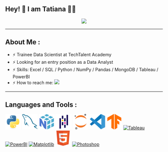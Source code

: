 ## Hey! 👋 I am Tatiana :woman_technologist: 


<div id="header" align="center">
  <img src="https://www.stengg.com/media/617349/data-analytics-header-image.jpg?anchor=center&amp;mode=crop&amp;width=1600&amp;height=200&amp;rnd=131890221430000000"/>  
</div>

---

##  About Me :
- :zap: Trainee Data Scientist at TechTalent Academy
- :zap: Looking for an entry position as a Data Analyst
- :zap: Skills:  Excel / SQL / Python / NumPy / Pandas / MongoDB / Tableau / PowerBI 
- :zap: How to reach me: <a href="https://www.linkedin.com/in/tatiana-iacob-978740131/"> <img src="https://www.designinmentalhealth.com/wp-content/uploads/sites/57/2022/05/Linkedin-logo-png-300x78.png" width="100"/> </a>

---

## Languages and Tools :
<div>
  <a href="https://www.microsoft.com/en-us/microsoft-365/excel><img src="https://www.orthodyne.be/wp-content/uploads/2017/03/Excel.png" title="Excel" alt="Excel" width="50" height="50"/></a>
  <a href="https://www.python.org"><img src="https://github.com/devicons/devicon/blob/master/icons/python/python-original.svg" title="Python" alt="Python" width="50" height="50"/></a>
  <a href="https://www.mysql.com"><img src="https://github.com/devicons/devicon/blob/master/icons/mysql/mysql-original.svg" title="SQL" alt="SQL" width="50" height="50"/></a>
  <a href="https://numpy.org"><img src="https://github.com/devicons/devicon/blob/master/icons/numpy/numpy-original.svg" title="NumPy" alt="NumPy" width="50" height="50"/></a>
  <a href="https://pandas.pydata.org"><img src="https://github.com/devicons/devicon/blob/master/icons/pandas/pandas-original.svg" title="Pandas" alt="Pandas" width="50" height="50"/></a>
  <a href="https://jupyter.org"><img src="https://github.com/devicons/devicon/blob/master/icons/jupyter/jupyter-original.svg" title="Jupyter" alt="Jupyter" width="50" height="50"/></a>
  <a href="https://code.visualstudio.com"><img src="https://github.com/devicons/devicon/blob/master/icons/vscode/vscode-original.svg" title="VSCode" alt="VSCode " width="50" height="50"/></a>
  <a href="https://www.mongodb.com><img src="https://github.com/devicons/devicon/blob/master/icons/mongodb/mongodb-original.svg" title="MongoDB" alt="MongoDB" width="50" height="50"/></a>
  <a href="https://www.tensorflow.org"><img src="https://github.com/devicons/devicon/blob/master/icons/tensorflow/tensorflow-original.svg"  title="Tensorflow" alt="Tensorflow" width="50" height="50"/></a>
  <a href="https://tableau.com"><img src="https://cdn.worldvectorlogo.com/logos/tableau-software.svg" title="Tableau" alt="Tableau" width="50" height="50"/></a>
  <a href="https://powerbi.microsoft.com/en-us"><img src="https://excelclub.com.br/wp-content/uploads/2022/08/MicrosoftTeams-image-19.png" title="PowerBI" alt="PowerBI" width="50" height="50"/></a>
  <a href="https://matplotlib.org"><img src="https://upload.wikimedia.org/wikipedia/commons/thumb/0/01/Created_with_Matplotlib-logo.svg/2048px-Created_with_Matplotlib-logo.svg.png" title="Matplotlib"  alt="Matplotlib" width="50" height="50"/></a>
  <a href="https://html.spec.whatwg.org/multipage"><img src="https://github.com/devicons/devicon/blob/master/icons/html5/html5-original.svg" title="HTML5" alt="HTML" width="50" height="50"/></a>
  <a href="https://www.adobe.com/uk/products/photoshop"><img src="https://seeklogo.com/images/A/adobe-photoshop-logo-7B88D7B5AA-seeklogo.com.png" title="Photoshop" alt="Photoshop" width="50" height="50"/></a> 
 </div>
